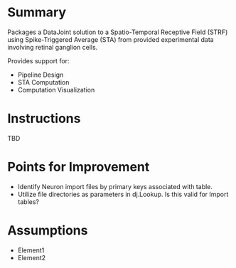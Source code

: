 # Summary

Packages a DataJoint solution to a Spatio-Temporal Receptive Field (STRF) using Spike-Triggered Average (STA) from provided experimental data involving retinal ganglion cells.

Provides support for:

  - Pipeline Design
  - STA Computation
  - Computation Visualization


# Instructions

TBD


# Points for Improvement

- Identify Neuron import files by primary keys associated with table.
- Utilize file directories as parameters in dj.Lookup. Is this valid for Import tables?


# Assumptions

- Element1
- Element2
